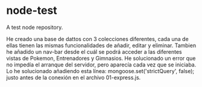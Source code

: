 # node-test
A test node repository.

He creado una base de dattos con 3 colecciones diferentes, cada una de ellas tienen las mismas funcionalidades de añadir, editar y eliminar.
Tambien he añadido un nav-bar desde el cuál se podrá acceder a las diferentes vistas de Pokemon, Entrenadores y Gimnasios.
He solucionado un error que no impedía el arranque del servidor, pero aparecía cada vez que se iniciaba. Lo he solucionado añadiendo
esta línea: mongoose.set('strictQuery', false); justo antes de la conexión en el archivo 01-express.js.


